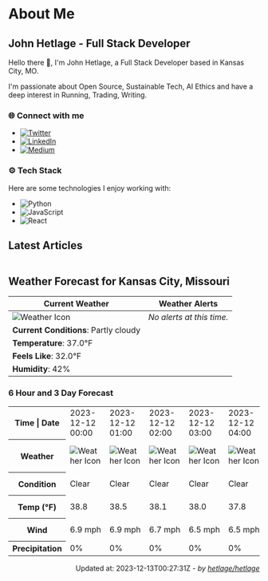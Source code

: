 # About Me

## John Hetlage - Full Stack Developer

Hello there 👋, I'm John Hetlage, a Full Stack Developer based in Kansas City, MO. 

I'm passionate about Open Source, Sustainable Tech, AI Ethics and have a deep interest in Running, Trading, Writing.

### 🌐 Connect with me
- [![Twitter](https://img.shields.io/badge/Twitter-1DA1F2?style=for-the-badge&logo=twitter&logoColor=white)](https://twitter.com/j_hetlage)
- [![LinkedIn](https://img.shields.io/badge/LinkedIn-0077B5?style=for-the-badge&logo=linkedin&logoColor=white)](https://linkedin.com/in/john-hetlage)
- [![Medium](https://img.shields.io/badge/Medium-12100E?style=for-the-badge&logo=medium&logoColor=white)](https://medium.com/@jhetlage)

### ⚙️ Tech Stack
Here are some technologies I enjoy working with:
- ![Python](https://img.shields.io/badge/-Python-05122A?style=flat&logo=Python)
- ![JavaScript](https://img.shields.io/badge/-JavaScript-05122A?style=flat&logo=JavaScript)
- ![React](https://img.shields.io/badge/-React-05122A?style=flat&logo=React)


## Latest Articles

<table>
  <tbody></tbody>
</table>


## Weather Forecast for Kansas City, Missouri

| **Current Weather** | **Weather Alerts** |
|---------------------|--------------------|
| ![Weather Icon](https://cdn.weatherapi.com/weather/64x64/night/116.png) |  _No alerts at this time._  |
| **Current Conditions**: Partly cloudy |  | 
| **Temperature**: 37.0°F |  |
| **Feels Like**: 32.0°F |  |
| **Humidity**: 42% | |

### 6 Hour and 3 Day Forecast

<table>
  <tbody>  
    <tr><th>Time | Date</th><td>2023-12-12 00:00</td><td>2023-12-12 01:00</td><td>2023-12-12 02:00</td><td>2023-12-12 03:00</td><td>2023-12-12 04:00</td><td>2023-12-12 05:00</td><td>2023-12-12</td><td>2023-12-13</td><td>2023-12-14</td></tr>
    <tr><th>Weather</th><td><img src="https://cdn.weatherapi.com/weather/64x64/night/113.png" alt="Weather Icon"></td><td><img src="https://cdn.weatherapi.com/weather/64x64/night/113.png" alt="Weather Icon"></td><td><img src="https://cdn.weatherapi.com/weather/64x64/night/113.png" alt="Weather Icon"></td><td><img src="https://cdn.weatherapi.com/weather/64x64/night/113.png" alt="Weather Icon"></td><td><img src="https://cdn.weatherapi.com/weather/64x64/night/113.png" alt="Weather Icon"></td><td><img src="https://cdn.weatherapi.com/weather/64x64/night/116.png" alt="Weather Icon"></td>
    <td><img src="https://cdn.weatherapi.com/weather/64x64/day/116.png" alt="Weather Icons"</td><td><img src="https://cdn.weatherapi.com/weather/64x64/day/116.png" alt="Weather Icons"</td><td><img src="https://cdn.weatherapi.com/weather/64x64/day/113.png" alt="Weather Icons"</td></tr>
    <tr><th>Condition</th><td>Clear</td><td>Clear</td><td>Clear</td><td>Clear</td><td>Clear</td><td>Partly cloudy</td>
    <td>Partly cloudy</td><td>Partly cloudy</td><td>Sunny</td></tr>
    <tr><th>Temp (°F)</th><td>38.8</td><td>38.5</td><td>38.1</td><td>38.0</td><td>37.8</td><td>37.4</td>
    <td>44.4° / 33.8°F</td><td>49.1° / 36.3°F</td><td>51.5° / 37.7°F</td></tr>
    <tr><th>Wind</th><td>6.9 mph</td><td>6.9 mph</td><td>6.7 mph</td><td>6.5 mph</td><td>6.5 mph</td><td>6.7 mph</td>
    <td>11.0 mph</td><td>7.6 mph</td><td>8.7 mph</td></tr>
    <tr><th>Precipitation</th><td>0%</td><td>0%</td><td>0%</td><td>0%</td><td>0%</td><td>0%</td>
    <td>0%</td><td>0%</td><td>0%</td></tr>
  </tbody>
</table>

<div align="right">

Updated at: 2023-12-13T00:27:31Z - *by [hetlage/hetlage](https://github.com/hetlage/hetlage)*

</div>

